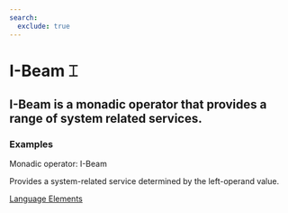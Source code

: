 ```yaml
---
search:
  exclude: true
---
```






<h1 class="heading"><span class="name">I-Beam</span> <span class="command">⌶</span></h1>


## I-Beam is a monadic operator that provides a range of system related services.

<h3 class="example">Examples</h3>


Monadic operator:  I-Beam

Provides a system-related service
determined by the left-operand value.


[Language Elements](./language-elements.md)


